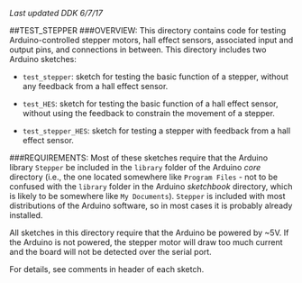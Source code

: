 *Last updated DDK 6/7/17*

##TEST_STEPPER
###OVERVIEW:
This directory contains code for testing Arduino-controlled stepper motors, hall effect sensors, associated input and output pins, and connections in between. This directory includes two Arduino sketches:

* `test_stepper`: sketch for testing the basic function of a stepper, without any feedback from a hall effect sensor.

* `test_HES`: sketch for testing the basic function of a hall effect sensor, without using the feedback to constrain the movement of a stepper.

* `test_stepper_HES`: sketch for testing a stepper with feedback from a hall effect sensor. 


###REQUIREMENTS:
Most of these sketches require that the Arduino library `Stepper` be included in the `library` folder of the Arduino *core* directory (i.e., the one located somewhere like `Program Files` - not to be confused with the `library` folder in the Arduino *sketchbook* directory, which is likely to be somewhere like `My Documents`). `Stepper` is included with most distributions of the Arduino software, so in most cases it is probably already installed.

All sketches in this directory require that the Arduino be powered by ~5V. If the Arduino is not powered, the stepper motor will draw too much current and the board will not be detected over the serial port. 


For details, see comments in header of each sketch. 